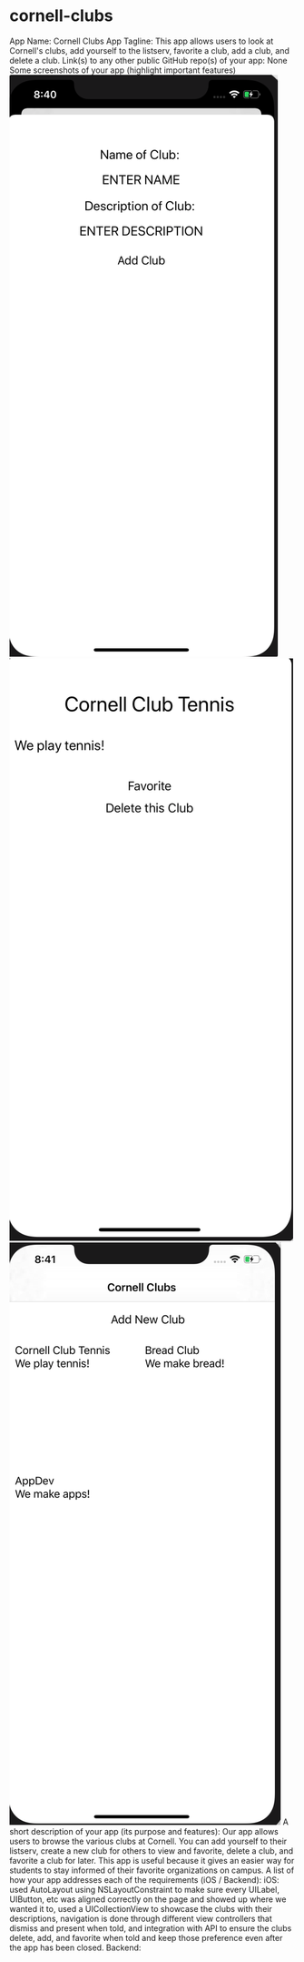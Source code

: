 # cornell-clubs

App Name: Cornell Clubs
App Tagline: This app allows users to look at Cornell's clubs, add yourself to the listserv, favorite a club, add a club, and delete a club. 
Link(s) to any other public GitHub repo(s) of your app: None
Some screenshots of your app (highlight important features)
![alt text](addAClub.png)
![alt text](clubExample.png)
![alt text](mainPage.png)
A short description of your app (its purpose and features): Our app allows users to browse the various clubs at Cornell. You can add yourself to their listserv, create a new club for others to view and favorite, delete a club, and favorite a club for later. This app is useful because it gives an easier way for students to stay informed of their favorite organizations on campus. 
A list of how your app addresses each of the requirements (iOS / Backend):
iOS: used AutoLayout using NSLayoutConstraint to make sure every UILabel, UIButton, etc was aligned correctly on the page and showed up where we wanted it to, used a UICollectionView to showcase the clubs with their descriptions, navigation is done through different view controllers that dismiss and present when told, and integration with API to ensure the clubs delete, add, and favorite when told and keep those preference even after the app has been closed. 
Backend: 
